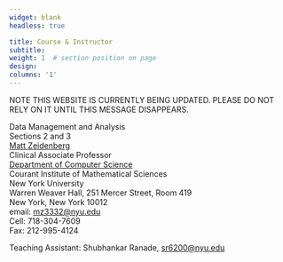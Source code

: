 ```yaml
---
widget: blank
headless: true

title: Course & Instructor
subtitle:
weight: 1  # section position on page
design:
columns: '1'
---
```


NOTE THIS WEBSITE IS CURRENTLY BEING UPDATED. PLEASE DO NOT RELY ON IT UNTIL THIS MESSAGE DISAPPEARS.

Data Management and Analysis  
Sections 2 and 3    
[Matt Zeidenberg](https://www.mattzeidenberg.com/)  
Clinical Associate Professor   
[Department of Computer Science](https://cs.nyu.edu/home/index.html)   
Courant Institute of Mathematical Sciences  
New York University  
Warren Weaver Hall,  251 Mercer Street, Room 419   
New York, New York 10012   
email: mz3332@nyu.edu   
Cell: 718-304-7609   
Fax: 212-995-4124   

Teaching Assistant: Shubhankar Ranade, sr6200@nyu.edu